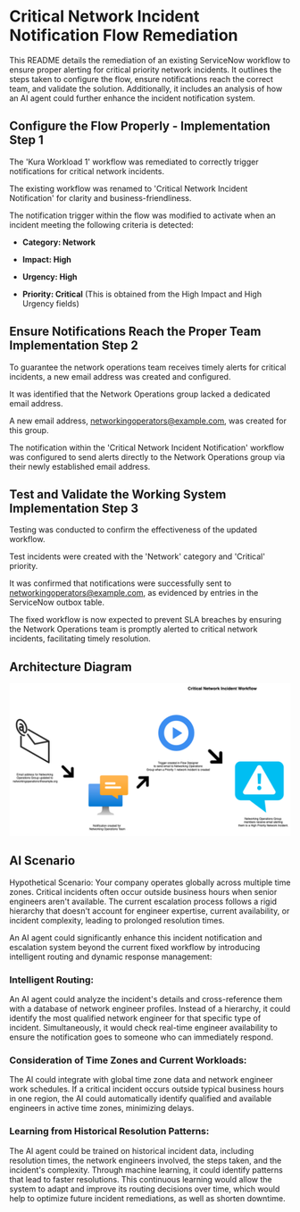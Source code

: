 
# Critical Network Incident Notification Flow Remediation


This README details the remediation of an existing ServiceNow workflow to ensure proper alerting for critical priority network incidents. It outlines the steps taken to configure the flow, ensure notifications reach the correct team, and validate the solution. Additionally, it includes an analysis of how an AI agent could further enhance the incident notification system.

## Configure the Flow Properly - Implementation Step 1
The 'Kura Workload 1' workflow was remediated to correctly trigger notifications for critical network incidents.

The existing workflow was renamed to 'Critical Network Incident Notification' for clarity and business-friendliness.

The notification trigger within the flow was modified to activate when an incident meeting the following criteria is detected:

* **Category: Network**

* **Impact: High**

* **Urgency: High**

* **Priority: Critical** (This is obtained from the High Impact and High Urgency fields)

## Ensure Notifications Reach the Proper Team Implementation Step 2
To guarantee the network operations team receives timely alerts for critical incidents, a new email address was created and configured.

It was identified that the Network Operations group lacked a dedicated email address.

A new email address, networkingoperators@example.com, was created for this group.

The notification within the 'Critical Network Incident Notification' workflow was configured to send alerts directly to the Network Operations group via their newly established email address.

## Test and Validate the Working System Implementation Step 3
Testing was conducted to confirm the effectiveness of the updated workflow.

Test incidents were created with the 'Network' category and 'Critical' priority.

It was confirmed that notifications were successfully sent to networkingoperators@example.com, as evidenced by entries in the ServiceNow outbox table.

The fixed workflow is now expected to prevent SLA breaches by ensuring the Network Operations team is promptly alerted to critical network incidents, facilitating timely resolution.

## Architecture Diagram

![Draw.io image of workflow](Diagram.png)

## AI Scenario
Hypothetical Scenario: Your company operates globally across multiple time zones. Critical incidents often occur outside business hours when senior engineers aren't available. The current escalation process follows a rigid hierarchy that doesn't account for engineer expertise, current availability, or incident complexity, leading to prolonged resolution times.

An AI agent could significantly enhance this incident notification and escalation system beyond the current fixed workflow by introducing intelligent routing and dynamic response management:

### Intelligent Routing: 
 An AI agent could analyze the incident's details and cross-reference them with a database of network engineer profiles. Instead of a hierarchy, it could identify the most qualified network engineer for that specific type of incident. Simultaneously, it would check real-time engineer availability to ensure the notification goes to someone who can immediately respond.

### Consideration of Time Zones and Current Workloads: 
The AI could integrate with global time zone data and network engineer work schedules. If a critical incident occurs outside typical business hours in one region, the AI could automatically identify qualified and available engineers in active time zones, minimizing delays. 

### Learning from Historical Resolution Patterns: 
The AI agent could be trained on historical incident data, including resolution times, the network engineers involved, the steps taken, and the incident's complexity. Through machine learning, it could identify patterns that lead to faster resolutions. This continuous learning would allow the system to adapt and improve its routing decisions over time, which would help to optimize future incident remediations, as well as shorten downtime.



